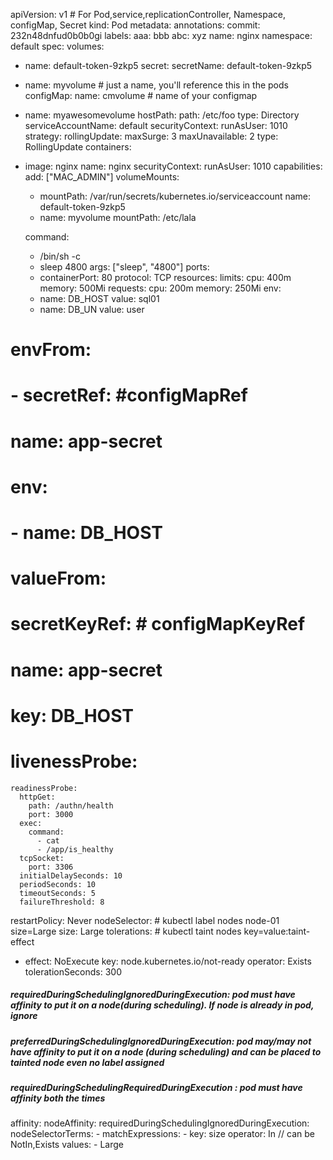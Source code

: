 apiVersion: v1 # For Pod,service,replicationController, Namespace, configMap, Secret
kind: Pod
metadata:
  annotations:
    commit: 232n48dnfud0b0b0gi
  labels:
    aaa: bbb
    abc: xyz
  name: nginx
  namespace: default
spec:
  volumes:
  - name: default-token-9zkp5
    secret:
      secretName: default-token-9zkp5
  - name: myvolume # just a name, you'll reference this in the pods
    configMap:
      name: cmvolume # name of your configmap    
  - name: myawesomevolume
    hostPath:
      path: /etc/foo
      type: Directory  
  serviceAccountName: default
  securityContext: 
    runAsUser: 1010 
  strategy:
    rollingUpdate:
      maxSurge: 3
      maxUnavailable: 2
    type: RollingUpdate
  containers:
  - image: nginx
    name: nginx
    securityContext: 
      runAsUser: 1010
      capabilities:
        add: ["MAC_ADMIN"] 
    volumeMounts:
    - mountPath: /var/run/secrets/kubernetes.io/serviceaccount
      name: default-token-9zkp5
    - name: myvolume
      mountPath: /etc/lala
 
    command:
    - /bin/sh -c
    - sleep 4800
    args: ["sleep", "4800"]
    ports:
    - containerPort: 80
      protocol: TCP
    resources:
      limits:
        cpu: 400m
        memory: 500Mi
      requests:
        cpu: 200m
        memory: 250Mi
    env:
    - name: DB_HOST
      value: sql01
    - name: DB_UN
      value: user      
 #  envFrom:
 #    - secretRef: #configMapRef
 #        name: app-secret
 #  env:
 #    - name: DB_HOST
#       valueFrom:
#         secretKeyRef: # configMapKeyRef
#           name: app-secret
#           key: DB_HOST

  # livenessProbe:
    readinessProbe:
      httpGet:
        path: /authn/health
        port: 3000
      exec:
        command:
          - cat
          - /app/is_healthy
      tcpSocket:
        port: 3306
      initialDelaySeconds: 10
      periodSeconds: 10
      timeoutSeconds: 5
      failureThreshold: 8
      
  restartPolicy: Never
  nodeSelector:  # kubectl label nodes node-01 size=Large
    size: Large
  tolerations: # kubectl taint nodes <node-name> key=value:taint-effect
  - effect: NoExecute
    key: node.kubernetes.io/not-ready
    operator: Exists
    tolerationSeconds: 300
##### requiredDuringSchedulingIgnoredDuringExecution:  pod must have affinity to put it on a node(during scheduling). If node is already in pod, ignore
##### preferredDuringSchedulingIgnoredDuringExecution: pod may/may not have affinity to put it on a node (during scheduling) and can be placed to tainted node even no label assigned
##### requiredDuringSchedulingRequiredDuringExecution : pod must have affinity both the times    
  affinity:
    nodeAffinity:
      requiredDuringSchedulingIgnoredDuringExecution:
        nodeSelectorTerms:
        - matchExpressions:
          - key: size
            operator: In  // can be NotIn,Exists
            values:
            - Large       